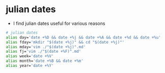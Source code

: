 # julian dates

- I find julian dates useful for various reasons

```sh
# julian dates
alias day='date +%D && date +%j && date +%A && date +%d && date +%u'
alias fday='mkdir "$(date +%j)" && cd "$(date +%j)"'
alias mday='vim ./"$(date +%j)".md'
alias fj='vim ./"$(date +%F)".md'
alias week='date +%V'
alias month='date +%B && date +%m'
alias year='date +%Y'
```
